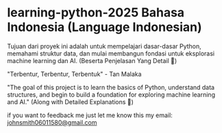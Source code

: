 # learning-python-2025 Bahasa Indonesia (Language Indonesian)
Tujuan dari proyek ini adalah untuk mempelajari dasar-dasar Python, memahami struktur data, dan mulai membangun fondasi untuk eksplorasi machine learning dan AI. (Beserta Penjelasan Yang Detail 🤫)

"Terbentur, Terbentur, Terbentuk" - Tan Malaka

"The goal of this project is to learn the basics of Python, understand data structures, and begin to build a foundation for exploring machine learning and AI." (Along with Detailed Explanations 🤫)

if you want to feedback me just let me know
this my email: johnsmith06011580@gmail.com
